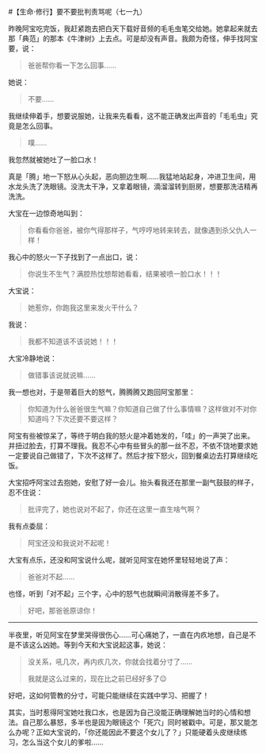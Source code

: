 #【生命⋅修行】要不要批判责骂呢（七一九）

昨晚阿宝吃完饭，我赶紧跑去把白天下载好音频的毛毛虫笔交给她。她拿起来就去那「典范」的那本《牛津树》上去点。可是却没有声音。我颇为奇怪，伸手找阿宝要，说：

> 爸爸帮你看一下怎么回事……

她说：

> 不要……

我继续伸着手，想要说服她，让我来先看看，这不能正确发出声音的「毛毛虫」究竟是怎么回事。

> 噗……

我忽然就被她吐了一脸口水！

真是「腾」地一下怒从心头起，恶向胆边生啊……我猛地站起身，冲进卫生间，用水龙头洗了洗眼镜。没洗太干净，又拿着眼镜，滴溜溜转到厨房，想要那洗洁精再洗洗。

大宝在一边惊奇地叫到：

> 你看看你爸爸，被你气得那样子，气哼哼地转来转去，就像遇到杀父仇人一样！

我心中的怒火一下子找到了一点出口，说：

> 你说生不生气？满腔热忱想帮她看看，结果被喷一脸口水！！！

大宝说：

> 她惹你，你跑我这里来发火干什么？

我说：

> 我都不知道该不该说她！！！

大宝冷静地说：

> 做错事该说就说嘛……

我一想也对，于是带着巨大的怒气，腾腾腾又跑回阿宝那里：

> 你知道为什么爸爸很生气嘛？你知道自己做了什么事情嘛？这样做对不对你知道吗？下次还要不要这样？

阿宝有些被惊呆了，等终于明白我的怒火是冲着她发的，「哇」的一声哭了出来。并扭过脸去，打算不理我。我忍不心中有些冒头的那一丝不忍，不依不饶地要求她一定要说自己做错了，下次不这样了。然后才按下怒火，回到餐桌边去打算继续吃饭。

大宝招呼阿宝过去抱她，安慰了好一会儿。抬头看我还在那里一副气鼓鼓的样子，忍不住说：

> 批评完了，她也说对不起了，你还在这里一直生啥气啊？

我有点委屈：

> 阿宝还没和我说对不起呢！

大宝有点乐，还没和阿宝说什么呢，就听见阿宝在她怀里轻轻地说了声：

> 爸爸对不起……

也怪，听到「对不起」三个字，心中的怒气也就瞬间消散得差不多了。

> 好吧，那爸爸原谅你！

----

半夜里，听见阿宝在梦里哭得很伤心……可心痛她了，一直在内疚地想，自己是不是不该这么凶她。等到今天和大宝说起这事，她说：

> 没关系，吼几次，再内疚几次，你就会找着分寸了……
>
> 我就是这么过来的，现在比之前已经好多了😉

好吧，这如何管教的分寸，可能只能继续在实践中学习、把握了！

其实，当时惹得阿宝她吐我口水，也是因为自己没能正确理解她当时的心情和想法。自己那么暴怒，多半也是因为眼镜这个「死穴」同时被戳中。可是，那又能怎么办呢？正如大宝说的，「你还能因此不要这个女儿了？」只能硬着头皮继续练习，怎么当这个女儿的爹啦……
